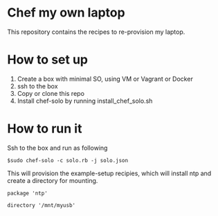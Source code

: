 # Chef my own laptop

This repository contains the recipes to re-provision my laptop.


# How to set up 

1. Create a box with minimal SO, using VM or Vagrant or Docker
2. ssh to the box
3. Copy or clone this repo 
4. Install chef-solo by running install_chef_solo.sh


# How to run it

Ssh to the box and run as following
```
$sudo chef-solo -c solo.rb -j solo.json
```


This will provision the example-setup recipies, which will install ntp and create
a directory for mounting.

```
package 'ntp'

directory '/mnt/myusb'

```


